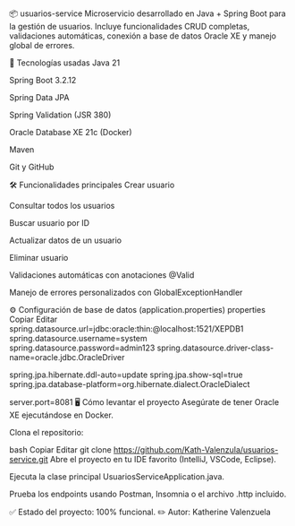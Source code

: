 📦 usuarios-service
Microservicio desarrollado en Java + Spring Boot para la gestión de usuarios.
Incluye funcionalidades CRUD completas, validaciones automáticas, conexión a base de datos Oracle XE y manejo global de errores.

🚀 Tecnologías usadas
Java 21

Spring Boot 3.2.12

Spring Data JPA

Spring Validation (JSR 380)

Oracle Database XE 21c (Docker)

Maven

Git y GitHub

🛠️ Funcionalidades principales
Crear usuario

Consultar todos los usuarios

Buscar usuario por ID

Actualizar datos de un usuario

Eliminar usuario

Validaciones automáticas con anotaciones @Valid

Manejo de errores personalizados con GlobalExceptionHandler

⚙️ Configuración de base de datos (application.properties)
properties
Copiar
Editar
spring.datasource.url=jdbc:oracle:thin:@localhost:1521/XEPDB1
spring.datasource.username=system
spring.datasource.password=admin123
spring.datasource.driver-class-name=oracle.jdbc.OracleDriver

spring.jpa.hibernate.ddl-auto=update
spring.jpa.show-sql=true
spring.jpa.database-platform=org.hibernate.dialect.OracleDialect

server.port=8081
🖥️ Cómo levantar el proyecto
Asegúrate de tener Oracle XE ejecutándose en Docker.

Clona el repositorio:

bash
Copiar
Editar
git clone https://github.com/Kath-Valenzula/usuarios-service.git
Abre el proyecto en tu IDE favorito (IntelliJ, VSCode, Eclipse).

Ejecuta la clase principal UsuariosServiceApplication.java.

Prueba los endpoints usando Postman, Insomnia o el archivo .http incluido.

✅ Estado del proyecto: 100% funcional.
✏️ Autor: Katherine Valenzuela
